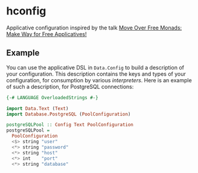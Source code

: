 # hconfig

Applicative configuration inspired by the talk
[Move Over Free Monads: Make Way for Free Applicatives!][talk]

[talk]: https://www.youtube.com/watch?v=H28QqxO7Ihc

## Example

You can use the applicative DSL in `Data.Config` to build a description of your
configuration. This description contains the keys and types of your
configuration, for consumption by various _interpreters_. Here is an example of
such a description, for PostgreSQL connections:

```haskell
{-# LANGUAGE OverloadedStrings #-}

import Data.Text (Text)
import Database.PostgreSQL (PoolConfiguration)

postgreSQLPool :: Config Text PoolConfiguration
postgreSQLPool =
  PoolConfiguration
  <$> string "user"
  <*> string "password"
  <*> string "host"
  <*> int    "port"
  <*> string "database"
```
